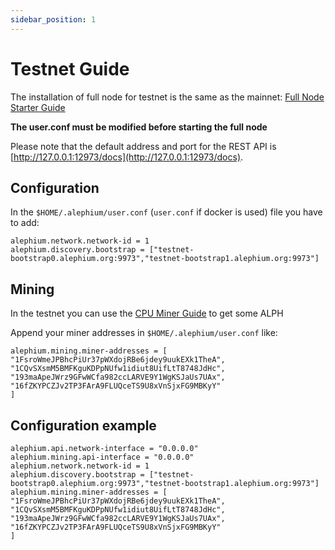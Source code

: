 ```yaml
---
sidebar_position: 1
---
```

# Testnet Guide

The installation of full node for testnet is the same as the mainnet: [Full Node Starter Guide](full-node/Full-Node-Starter-Guide.md)

**The user.conf must be modified before starting the full node**

Please note that the default address and port for the REST API is [http://127.0.0.1:12973/docs](http://127.0.0.1:12973/docs).

## Configuration

In the `$HOME/.alephium/user.conf` (`user.conf` if docker is used) file you have to add:
```
alephium.network.network-id = 1
alephium.discovery.bootstrap = ["testnet-bootstrap0.alephium.org:9973","testnet-bootstrap1.alephium.org:9973"]
```

## Mining
In the testnet you can use the [CPU Miner Guide](CPU-Miner-Guide.md) to get some ALPH

Append your miner addresses in `$HOME/.alephium/user.conf` like:

```
alephium.mining.miner-addresses = [
"1FsroWmeJPBhcPiUr37pWXdojRBe6jdey9uukEXk1TheA",
"1CQvSXsmM5BMFKguKDPpNUfw1idiut8UifLtT8748JdHc",
"193maApeJWrz9GFwWCfa982ccLARVE9Y1WgKSJaUs7UAx",
"16fZKYPCZJv2TP3FArA9FLUQceTS9U8xVnSjxFG9MBKyY"
]
```

## Configuration example

```
alephium.api.network-interface = "0.0.0.0"
alephium.mining.api-interface = "0.0.0.0"
alephium.network.network-id = 1
alephium.discovery.bootstrap = ["testnet-bootstrap0.alephium.org:9973","testnet-bootstrap1.alephium.org:9973"]
alephium.mining.miner-addresses = [
"1FsroWmeJPBhcPiUr37pWXdojRBe6jdey9uukEXk1TheA",
"1CQvSXsmM5BMFKguKDPpNUfw1idiut8UifLtT8748JdHc",
"193maApeJWrz9GFwWCfa982ccLARVE9Y1WgKSJaUs7UAx",
"16fZKYPCZJv2TP3FArA9FLUQceTS9U8xVnSjxFG9MBKyY"
]

```
